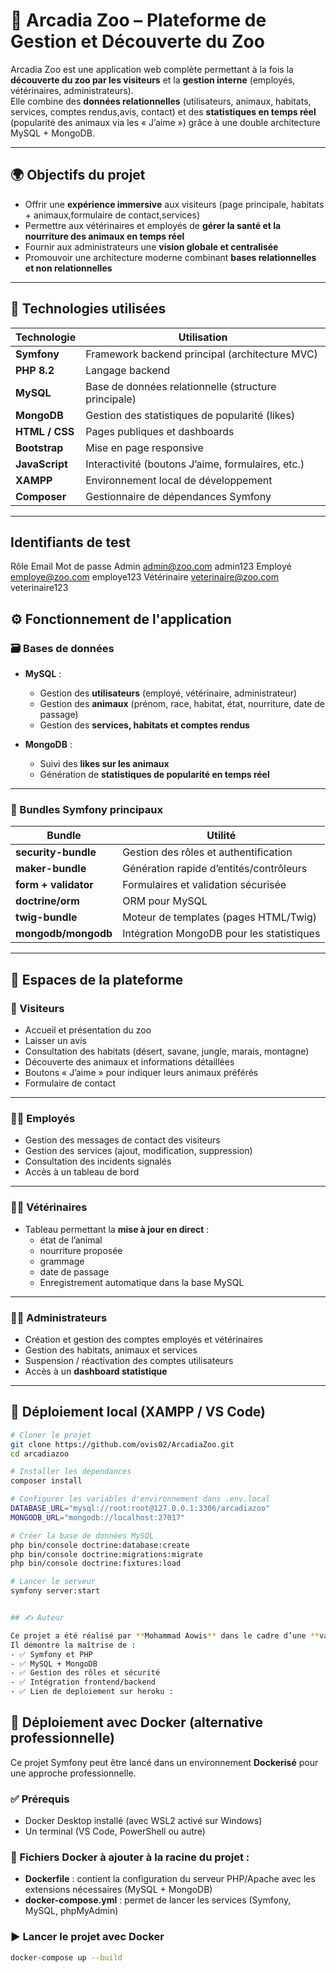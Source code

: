 # 🦁 Arcadia Zoo – Plateforme de Gestion et Découverte du Zoo

Arcadia Zoo est une application web complète permettant à la fois la **découverte du zoo par les visiteurs** et la **gestion interne** (employés, vétérinaires, administrateurs).  
Elle combine des **données relationnelles** (utilisateurs, animaux, habitats, services, comptes rendus,avis, contact) et des **statistiques en temps réel** (popularité des animaux via les « J’aime ») grâce à une double architecture MySQL + MongoDB.

---

## 🌍 Objectifs du projet

- Offrir une **expérience immersive** aux visiteurs (page principale, habitats + animaux,formulaire de contact,services)
- Permettre aux vétérinaires et employés de **gérer la santé et la nourriture des animaux en temps réel**
- Fournir aux administrateurs une **vision globale et centralisée**
- Promouvoir une architecture moderne combinant **bases relationnelles et non relationnelles**

---

## 🧰 Technologies utilisées

| Technologie    | Utilisation                                          |
| -------------- | ---------------------------------------------------- |
| **Symfony**    | Framework backend principal (architecture MVC)       |
| **PHP 8.2**    | Langage backend                                      |
| **MySQL**      | Base de données relationnelle (structure principale) |
| **MongoDB**    | Gestion des statistiques de popularité (likes)       |
| **HTML / CSS** | Pages publiques et dashboards                        |
| **Bootstrap**  | Mise en page responsive                              |
| **JavaScript** | Interactivité (boutons J’aime, formulaires, etc.)    |
| **XAMPP**      | Environnement local de développement                 |
| **Composer**   | Gestionnaire de dépendances Symfony                  |

---

## Identifiants de test

Rôle Email Mot de passe
Admin admin@zoo.com
admin123
Employé employe@zoo.com
employe123
Vétérinaire veterinaire@zoo.com
veterinaire123

## ⚙️ Fonctionnement de l'application

### 🗃️ Bases de données

- **MySQL** :

  - Gestion des **utilisateurs** (employé, vétérinaire, administrateur)
  - Gestion des **animaux** (prénom, race, habitat, état, nourriture, date de passage)
  - Gestion des **services, habitats et comptes rendus**

- **MongoDB** :
  - Suivi des **likes sur les animaux**
  - Génération de **statistiques de popularité en temps réel**

---

### 🔐 Bundles Symfony principaux

| Bundle               | Utilité                                   |
| -------------------- | ----------------------------------------- |
| **security-bundle**  | Gestion des rôles et authentification     |
| **maker-bundle**     | Génération rapide d’entités/contrôleurs   |
| **form + validator** | Formulaires et validation sécurisée       |
| **doctrine/orm**     | ORM pour MySQL                            |
| **twig-bundle**      | Moteur de templates (pages HTML/Twig)     |
| **mongodb/mongodb**  | Intégration MongoDB pour les statistiques |

---

## 🧭 Espaces de la plateforme

### 👤 Visiteurs

- Accueil et présentation du zoo
- Laisser un avis
- Consultation des habitats (désert, savane, jungle, marais, montagne)
- Découverte des animaux et informations détaillées
- Boutons « J’aime » pour indiquer leurs animaux préférés
- Formulaire de contact

---

### 🧑‍💼 Employés

- Gestion des messages de contact des visiteurs
- Gestion des services (ajout, modification, suppression)
- Consultation des incidents signalés
- Accès à un tableau de bord

---

### 🧑‍⚕️ Vétérinaires

- Tableau permettant la **mise à jour en direct** :
  - état de l’animal
  - nourriture proposée
  - grammage
  - date de passage
  - Enregistrement automatique dans la base MySQL

---

### 👨‍💼 Administrateurs

- Création et gestion des comptes employés et vétérinaires
- Gestion des habitats, animaux et services
- Suspension / réactivation des comptes utilisateurs
- Accès à un **dashboard statistique**

---

## 🚀 Déploiement local (XAMPP / VS Code)

```bash
# Cloner le projet
git clone https://github.com/ovis02/ArcadiaZoo.git
cd arcadiazoo

# Installer les dépendances
composer install

# Configurer les variables d'environnement dans .env.local
DATABASE_URL="mysql://root:root@127.0.0.1:3306/arcadiazoo"
MONGODB_URL="mongodb://localhost:27017"

# Créer la base de données MySQL
php bin/console doctrine:database:create
php bin/console doctrine:migrations:migrate
php bin/console doctrine:fixtures:load

# Lancer le serveur
symfony server:start


## ✍️ Auteur

Ce projet a été réalisé par **Mohammad Aowis** dans le cadre d’une **validation de compétences pour un dossier projet.
Il démontre la maîtrise de :
- ✅ Symfony et PHP
- ✅ MySQL + MongoDB
- ✅ Gestion des rôles et sécurité
- ✅ Intégration frontend/backend
- ✅ Lien de deploiement sur heroku :
```

## 🐳 Déploiement avec Docker (alternative professionnelle)

Ce projet Symfony peut être lancé dans un environnement **Dockerisé** pour une approche professionnelle.

### ✅ Prérequis

- Docker Desktop installé (avec WSL2 activé sur Windows)
- Un terminal (VS Code, PowerShell ou autre)

### 📁 Fichiers Docker à ajouter à la racine du projet :

- **Dockerfile** : contient la configuration du serveur PHP/Apache avec les extensions nécessaires (MySQL + MongoDB)
- **docker-compose.yml** : permet de lancer les services (Symfony, MySQL, phpMyAdmin)

### ▶️ Lancer le projet avec Docker

```bash
docker-compose up --build

```
